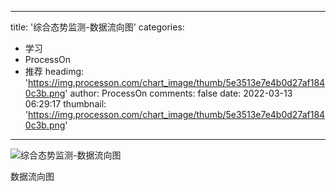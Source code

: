 
---
title: '综合态势监测-数据流向图'
categories: 
 - 学习
 - ProcessOn
 - 推荐
headimg: 'https://img.processon.com/chart_image/thumb/5e3513e7e4b0d27af1840c3b.png'
author: ProcessOn
comments: false
date: 2022-03-13 06:29:17
thumbnail: 'https://img.processon.com/chart_image/thumb/5e3513e7e4b0d27af1840c3b.png'
---

<div>   
<img class="thumb" alt="综合态势监测-数据流向图" src="https://img.processon.com/chart_image/thumb/5e3513e7e4b0d27af1840c3b.png" referrerpolicy="no-referrer">
<p>数据流向图</p>  
</div>
            